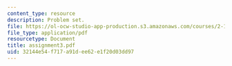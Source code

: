 ```yaml
---
content_type: resource
description: Problem set.
file: https://ol-ocw-studio-app-production.s3.amazonaws.com/courses/2-141-modeling-and-simulation-of-dynamic-systems-fall-2006/32144e54f717a91dee62e1f20d03dd97_assignment3.pdf
file_type: application/pdf
resourcetype: Document
title: assignment3.pdf
uid: 32144e54-f717-a91d-ee62-e1f20d03dd97
---
```

